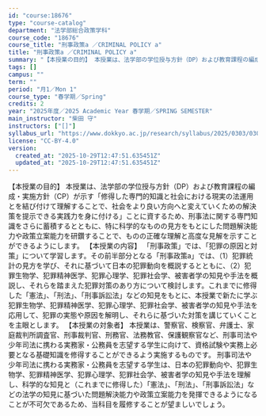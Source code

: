 ```yaml
---
id: "course:18676"
type: "course-catalog"
department: "法学部総合政策学科"
course_code: "18676"
course_title: "刑事政策a ／CRIMINAL POLICY a"
title: "刑事政策a ／CRIMINAL POLICY a"
summary: "【本授業の目的】 本授業は、法学部の学位授与方針（DP）および教育課程の編成・実施方針（CP）が示す「修得した専門的知識と社会における現実の法運用とを結び付けて理解することで、社会をより良い方向へと変えていくための解決策を提示できる実践力を…"
tags: []
campus: ""
term: ""
period: "月1／Mon 1"
course_type: "春学期／Spring"
credits: 2
year: "2025年度／2025 Academic Year 春学期／SPRING SEMESTER"
main_instructor: "柴田 守"
instructors: ["[]"]
syllabus_url: "https://www.dokkyo.ac.jp/research/syllabus/2025/0303/0303_18676_ja_JP.html"
license: "CC-BY-4.0"
version:
  created_at: "2025-10-29T12:47:51.635451Z"
  updated_at: "2025-10-29T12:47:51.635451Z"
---
```

【本授業の目的】 本授業は、法学部の学位授与方針（DP）および教育課程の編成・実施方針（CP）が示す「修得した専門的知識と社会における現実の法運用とを結び付けて理解することで、社会をより良い方向へと変えていくための解決策を提示できる実践力を身に付ける」ことに資するため、刑事法に関する専門知識をさらに蓄積するとともに、特に科学的なものの見方をもとにした問題解決能力や政策立案能力を研鑽することで、ものの正確な理解と高度な見解を示すことができるようにします。 【本授業の内容】 「刑事政策」では、「犯罪の原因と対策」について学習します。その前半部分となる「刑事政策a」では、（1）犯罪統計の見方を学び、それに基づいて日本の犯罪動向を概説するとともに、（2）犯罪生物学、犯罪精神医学、犯罪心理学、犯罪社会学、被害者学の知見や手法を概説し、それらを踏まえた犯罪対策のあり方について検討します。これまでに修得した「憲法」、「刑法」、「刑事訴訟法」などの知見をもとに、本授業で新たに学ぶ犯罪生物学、犯罪精神医学、犯罪心理学、犯罪社会学、被害者学の知見や手法を応用して、犯罪の実態や原因を解明し、それらに基づいた対策を講じていくことを主眼とします。 【本授業の対象者】 本授業は、警察官、検察官、弁護士、家庭裁判所調査官、刑事裁判官、刑務官、法務教官、保護観察官など、刑事司法や少年司法に携わる実務家・公務員を志望する学生に向けて、資格試験や実務上必要となる基礎知識を修得することができるよう実施するものです。 刑事司法や少年司法に携わる実務家・公務員を志望する学生は、日本の犯罪動向や、犯罪生物学、犯罪精神医学、犯罪心理学、犯罪社会学、被害者学の知見や手法を理解し、科学的な知見と（これまでに修得した）「憲法」、「刑法」、「刑事訴訟法」などの法学の知見に基づいた問題解決能力や政策立案能力を発揮できるようになることが不可欠であるため、当科目を履修することが望ましいでしょう。
